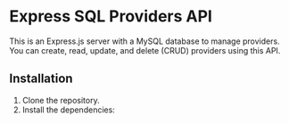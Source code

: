 # Express SQL Providers API

This is an Express.js server with a MySQL database to manage providers. You can create, read, update, and delete (CRUD) providers using this API.

## Installation

1. Clone the repository.
2. Install the dependencies:
